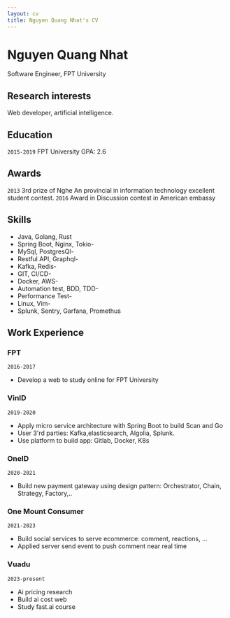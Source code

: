 ```yaml
---
layout: cv
title: Nguyen Quang Nhat's CV
---
```


# Nguyen Quang Nhat

Software Engineer, FPT University

## Research interests

Web developer, artificial intelligence.

## Education

`2015-2019`
FPT University
GPA: 2.6

## Awards

`2013`
3rd prize of Nghe An provincial in information technology excellent student contest.
`2016`
Award in Discussion contest in American embassy

## Skills

- Java, Golang, Rust
- Spring Boot, Nginx, Tokio-
- MySql, PostgresQl-
- Restful API, Graphql-
- Kafka, Redis-
- GIT, CI/CD-
- Docker, AWS-
- Automation test, BDD, TDD-
- Performance Test-
- Linux, Vim-
- Splunk, Sentry, Garfana, Promethus

## Work Experience

### FPT

`2016-2017`

- Develop a web to study online for FPT University

### VinID

`2019-2020`

- Apply micro service architecture with Spring Boot to build Scan and Go
- User 3'rd parties: Kafka,elasticsearch, Algolia, Splunk.
- Use platform to build app: Gitlab, Docker, K8s

### OneID

`2020-2021`

- Build new payment gateway using design pattern: Orchestrator, Chain, Strategy, Factory,..

### One Mount Consumer

`2021-2023`

- Build social services to serve ecommerce: comment, reactions, ...
- Applied server send event to push comment near real time

### Vuadu

`2023-present`

- Ai pricing research
- Build ai cost web
- Study fast.ai course

<!-- ### Footer

Last updated: May 2013 -->
